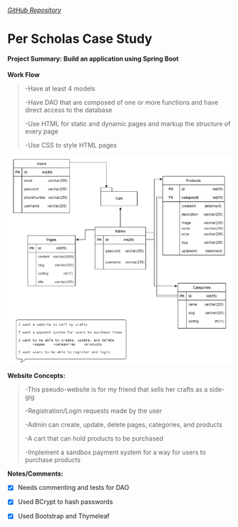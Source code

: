 ###### [GitHub Repository](https://github.com/imjesska/casestudy)

# Per Scholas Case Study

#### Project Summary: Build an application using Spring Boot

**Work Flow**
>-Have at least 4 models
>
>-Have DAO that are composed of one or more functions and have direct access to the database
>
>-Use HTML for static and dynamic pages and markup the structure of every page
>
>-Use CSS to style HTML pages

![Alt text](https://raw.githubusercontent.com/imjesska/casestudy/main/casestudyDiagram.png "User Story Diagram")

**Website Concepts:**

>-This pseudo-website is for my friend that sells her crafts as a side-gig
>
>-Registration/Login requests made by the user
>
>-Admin can create, update, delete pages, categories, and products
>
>-A cart that can hold products to be purchased
>
>-Implement a sandbox payment system for a way for users to purchase products

**Notes/Comments:**

* [x] Needs commenting and tests for DAO
* [x] Used BCrypt to hash passwords
* [x] Used Bootstrap and Thymeleaf


